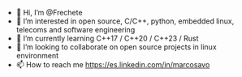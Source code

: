 - 👋 Hi, I’m @Frechete
- 👀 I’m interested in open source, C/C++, python, embedded linux, telecoms and software engineering
- 🌱 I’m currently learning C++17 / C++20 / C++23 / Rust
- 💞️ I’m looking to collaborate on open source projects in linux environment
- 📫 How to reach me https://es.linkedin.com/in/marcosavo

<!---
Frechete/Frechete is a ✨ special ✨ repository because its `README.md` (this file) appears on your GitHub profile.
You can click the Preview link to take a look at your changes.
--->
